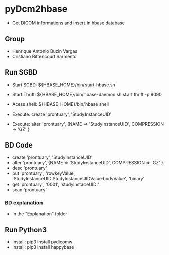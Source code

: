 # pyDcm2hbase
- Get DICOM informations and insert in hbase database

## Group
- Henrique Antonio Buzin Vargas
- Cristiano Bittencourt Sarmento

## Run SGBD
- Start SGBD: ${HBASE_HOME}/bin/start-hbase.sh
- Start Thrift: ${HBASE_HOME}/bin/hbase-daemon.sh start thrift -p 9090

- Acess shell: ${HBASE_HOME}/bin/hbase shell
- Execute: create 'prontuary', 'StudyInstanceUID'
- Execute: alter 'prontuary', {NAME => 'StudyInstanceUID', COMPRESSION => 'GZ' }

## BD Code
- create 'prontuary', 'StudyInstanceUID'
- alter 'prontuary', {NAME => 'StudyInstanceUID', COMPRESSION => 'GZ' }
- desc 'prontuary'
- put 'prontuary', 'rowkeyValue', 'StudyInstanceUID:StudyInstanceUIDValue:bodyValue', 'binary'
- get 'prontuary', '0001', 'studyInstaceUID:'
- scan 'prontuary'

### BD explanation
- In the "Explanation" folder

## Run Python3
- Install: pip3 install pydicomw
- Install: pip3 install happybase